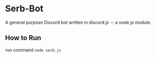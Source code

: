 # Serb-Bot
A general purpose Discord bot written in discord.js -- a node.js module.

## How to Run

run command `node serb.js`

